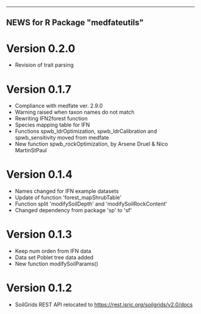 -----------------------------------
 NEWS for R Package "medfateutils"
-----------------------------------

# Version 0.2.0
- Revision of trait parsing

# Version 0.1.7
- Compliance with medfate ver. 2.9.0
- Warning raised when taxon names do not match
- Rewriting IFN2forest function
- Species mapping table for IFN
- Functions spwb_ldrOptimization, spwb_ldrCalibration and spwb_sensitivity moved from medfate
- New function spwb_rockOptimization, by Arsene Druel & Nico MartinStPaul

# Version 0.1.4
- Names changed for IFN example datasets
- Update of function 'forest_mapShrubTable'
- Function split 'modifySoilDepth' and 'modifySoilRockContent'
- Changed dependency from package 'sp' to 'sf'

# Version 0.1.3
- Keep num orden from IFN data
- Data set Poblet tree data added
- New function modifySoilParams()

# Version 0.1.2
- SoilGrids REST API relocated to https://rest.isric.org/soilgrids/v2.0/docs

